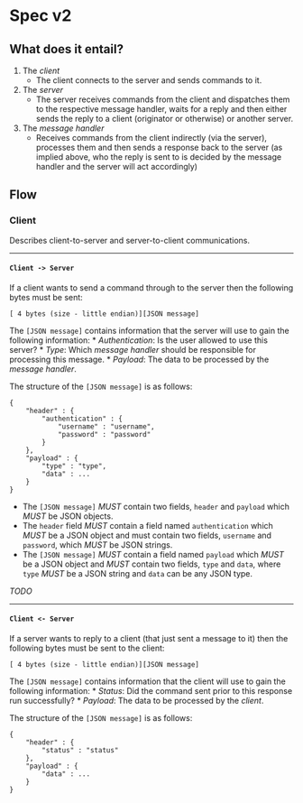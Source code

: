 Spec v2
=======

## What does it entail?

1. The *client*
	* The client connects to the server and sends commands
	to it.
2. The *server*
	* The server receives commands from the client and 
	dispatches them to the respective message handler,
	waits for a reply and then either sends the reply
	to a client (originator or otherwise) or another
	server.
3. The *message handler*
	* Receives commands from the client indirectly (via
	the server), processes them and then sends a response
	back to the server (as implied above, who the reply
	is sent to is decided by the message handler and the
	server will act accordingly)

## Flow

### Client

Describes client-to-server and server-to-client communications.

<hr>

#### `Client -> Server`

If a client wants to send a command through to the server
then the following bytes must be sent:

````
[ 4 bytes (size - little endian)][JSON message]
````

The `[JSON message]` contains information that the server will
use to gain the following information:
	* *Authentication*: Is the user allowed to use this server?
	* *Type*: Which _message handler_ should be responsible for
		processing this message.
	* *Payload*: The data to be processed by the _message handler_.

The structure of the `[JSON message]` is as follows:

````
{
	"header" : {
		"authentication" : {
			"username" : "username",
			"password" : "password"
		}
	},
	"payload" : {
		"type" : "type",
		"data" : ...
	}
}
````

* The `[JSON message]` *MUST* contain two fields, `header` and `payload`
which *MUST* be JSON objects.
* The `header` field *MUST* contain a field named `authentication` which
*MUST* be a JSON object and must contain two fields, `username` and `password`,
which *MUST* be JSON strings.
* The `[JSON message]` *MUST* contain a field named `payload` which *MUST*
be a JSON object and *MUST* contain two fields, `type` and `data`, where
`type` *MUST* be a JSON string and `data` can be any JSON type.

*TODO*

<hr>

#### `Client <- Server`

If a server wants to reply to a client (that just sent a message to it) then
the following bytes must be sent to the client:

````
[ 4 bytes (size - little endian)][JSON message]
````

The `[JSON message]` contains information that the client will
use to gain the following information:
	* *Status*: Did the command sent prior to this response
		run successfully?
	* *Payload*: The data to be processed by the _client_.

The structure of the `[JSON message]` is as follows:

````
{
	"header" : {
		"status" : "status"
	},
	"payload" : {
		"data" : ...
	}
}
````


